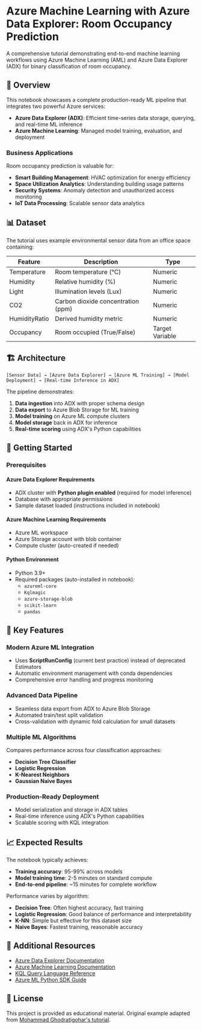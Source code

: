 # Azure Machine Learning with Azure Data Explorer: Room Occupancy Prediction

A comprehensive tutorial demonstrating end-to-end machine learning workflows using Azure Machine Learning (AML) and Azure Data Explorer (ADX) for binary classification of room occupancy.

## 🎯 Overview

This notebook showcases a complete production-ready ML pipeline that integrates two powerful Azure services:

- **Azure Data Explorer (ADX)**: Efficient time-series data storage, querying, and real-time ML inference
- **Azure Machine Learning**: Managed model training, evaluation, and deployment

### Business Applications

Room occupancy prediction is valuable for:

- **Smart Building Management**: HVAC optimization for energy efficiency
- **Space Utilization Analytics**: Understanding building usage patterns  
- **Security Systems**: Anomaly detection and unauthorized access monitoring
- **IoT Data Processing**: Scalable sensor data analytics

## 📊 Dataset

The tutorial uses example environmental sensor data from an office space containing:

| Feature       | Description                        | Type            |
| ------------- | ---------------------------------- | --------------- |
| Temperature   | Room temperature (°C)              | Numeric         |
| Humidity      | Relative humidity (%)              | Numeric         |
| Light         | Illumination levels (Lux)          | Numeric         |
| CO2           | Carbon dioxide concentration (ppm) | Numeric         |
| HumidityRatio | Derived humidity metric            | Numeric         |
| Occupancy     | Room occupied (True/False)         | Target Variable |



## 🏗️ Architecture

```
[Sensor Data] → [Azure Data Explorer] → [Azure ML Training] → [Model Deployment] → [Real-time Inference in ADX]
```

The pipeline demonstrates:

1. **Data ingestion** into ADX with proper schema design
2. **Data export** to Azure Blob Storage for ML training
3. **Model training** on Azure ML compute clusters
4. **Model storage** back in ADX for inference
5. **Real-time scoring** using ADX's Python capabilities

## 🚀 Getting Started

### Prerequisites

#### Azure Data Explorer Requirements

- ADX cluster with **Python plugin enabled** (required for model inference)
- Database with appropriate permissions
- Sample dataset loaded (instructions included in notebook)

#### Azure Machine Learning Requirements

- Azure ML workspace
- Azure Storage account with blob container
- Compute cluster (auto-created if needed)

#### Python Environment

- Python 3.9+ 
- Required packages (auto-installed in notebook):
  - `azureml-core`
  - `Kqlmagic`
  - `azure-storage-blob`
  - `scikit-learn`
  - `pandas`

## 🔧 Key Features

### Modern Azure ML Integration

- Uses **ScriptRunConfig** (current best practice) instead of deprecated Estimators
- Automatic environment management with conda dependencies
- Comprehensive error handling and progress monitoring

### Advanced Data Pipeline

- Seamless data export from ADX to Azure Blob Storage
- Automated train/test split validation
- Cross-validation with dynamic fold calculation for small datasets

### Multiple ML Algorithms

Compares performance across four classification approaches:

- **Decision Tree Classifier**
- **Logistic Regression** 
- **K-Nearest Neighbors**
- **Gaussian Naive Bayes**

### Production-Ready Deployment

- Model serialization and storage in ADX tables
- Real-time inference using ADX's Python capabilities
- Scalable scoring with KQL integration

## 📈 Expected Results

The notebook typically achieves:

- **Training accuracy**: 95-99% across models
- **Model training time**: 2-5 minutes on standard compute
- **End-to-end pipeline**: ~15 minutes for complete workflow

Performance varies by algorithm:

- **Decision Tree**: Often highest accuracy, fast training
- **Logistic Regression**: Good balance of performance and interpretability
- **K-NN**: Simple but effective for this dataset size
- **Naive Bayes**: Fastest training, reasonable accuracy

## 🔗 Additional Resources

- [Azure Data Explorer Documentation](https://docs.microsoft.com/azure/data-explorer/)
- [Azure Machine Learning Documentation](https://docs.microsoft.com/azure/machine-learning/)
- [KQL Query Language Reference](https://docs.microsoft.com/azure/data-explorer/kusto/query/)
- [Azure ML Python SDK Guide](https://docs.microsoft.com/python/api/overview/azure/ml/)

## 📄 License

This project is provided as educational material. Original example adapted from [Mohammad Ghodratigohar's tutorial](https://www.youtube.com/watch?v=wtCQ7vI9_60).

## 
